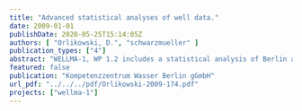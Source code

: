 ```yaml
---
title: "Advanced statistical analyses of well data."
date: 2009-01-01
publishDate: 2020-05-25T15:14:05Z
authors: [ "Orlikowski, D.", "schwarzmueller" ]
publication_types: ["4"]
abstract: "WELLMA-1, WP 1.2 includes a statistical analysis of Berlin and French well data. The aim is to identify parameters by which the extent of iron related clogging can be assessed and which can be used for grouping the wells for further investigations. The data analysis is based on data on well construction, water chemistry and well operation for about 615 wells in Berlin and 47 in France. The approach is first to do a descriptive analysis of the datasets. It shows amongst others that the French data are not extensive enough to be included in further statistical analysis. They were therefore interpreted individually and added as annex to the report. In the second step, a reliable indicator for iron related clogging in the Berlin wells is identified. This is done by testing the significance of differences in parameters recommended by BWB (Qs, number of H2O2-treatments and results of TV-camera inspections) that indicate either intense clogging or no clogging. The analysis of the reduced dataset reveals that TV-camera inspections are the most reliable cloggingindicator for the Berlin wells for statistical analysis with the current database. Thirdly, the relation of all available constructional, hydro-chemical and operational parameters is checked for four different stages of clogging indicated by the TV-camera inspections. It can be stated that most wells reveal increasing clogging with increasing well age and decreasing depth of the first filter. Clogged wells are characterized often by lower iron and higher manganese and nitrate concentrations, a higher mean total discharge and more operating hours than wells without clogging indication. Finally, the clogging indicator is evaluated by a multiple linear regression. For this, the dependent variable clogging is linked to the ten variables, which are obviously related to clogging processes. Although all comprised parameters are partly related to the clogging intensity of the wells, only well age, depth of the first filter, iron and manganese concentrations as well as operating hours and total discharge have an explanatory value for clogging. However, their total explanatory value of 20% of the variance in clogging is low. Either the most relevant parameters to identify clogging are missing or the selected parameters reveal too much data variability. This can be due to temporal and depth oriented variations what could not be included in the recent analysis. Measurements in mixed raw water cannot characterize all processes involved in iron related clogging. Therefore, several recommendations of well operation and monitoring are given to improve the explanatory power of the data. The most important ones are the development of a more detailed matrix for the evaluation of well condition by TV-camera inspections and an improvement of measurements of specific capacity Qs by constant discharge rates and fully documented initial step pumping tests. Groups of wells that would be useful for more detailed field investigations and further data analysis are: (i) wells with different depth of the first filter, (ii) wells with significant differences in mean discharges (and similar construction and number of switchings), (iii) wells with different amounts of switchings, (iv) wells with similar number of switchings but different filter lengths or pump capacities and (v) wells of different age, but otherwise same construction and operational characteristics."
featured: false
publication: "Kompetenzzentrum Wasser Berlin gGmbH"
url_pdf: "../../../pdf/Orlikowski-2009-174.pdf"
projects: ["wellma-1"]
---
```


